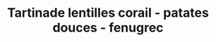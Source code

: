 ---
uuid: 8b7f7uzp
title: Tartinade lentilles corail - patates douces - fenugrec
titleslug: tartinade-lentilles-corail-patates-douces-fenugrec_8b7f7uzp
draft: false
img: tartinade-lentille-corail.jpg
layout: recettes
type: entree
categories:
  - Tartinade
regime:
  - vegetarien
  - vegan
  - sans-gluten
  - sans-lactose
cuisson: Oui
temperature: Froid
plate: 8
quantite_desc: Une grosse cuillère à soupe par personne.
check: Oui
checkAlwaysOk: false
ingredients:
  sec:
    - title: Lentilles corail
      quantite: 180
      unit: grammes
  legumes:
    - title: Patates douces
      quantite: 280
      unit: grammes
  lof:
    - title: huile d'olive
      quantite: 30
      unit: ml
  epices:
    - title: fenugrec moulu
      quantite: 5
      unit: grammes
    - title: Poivre noir moulu
      quantite: 3
      unit: pincées
    - title: Sel
      quantite: 5
      unit: grammes
  autres:
    - title: Eau
      quantite: 550
      unit: ml
preparation: >-
  * Eplucher et couper grossièrement les patates douces.

  * Mettre les lentilles, les patates douces et l'eau dans une casserole, porter à ébullition puis baisser le feu et couvrir jusqu'à ce que ce soit cuit.

  * Ajouter le reste des ingrédients et mixer finement. Rectifier l’assaisonnement.
publishDate: 2024-05-28T12:26:00.000Z
---